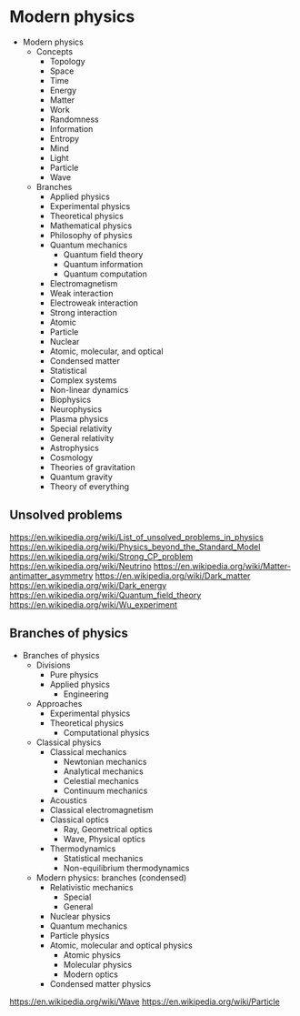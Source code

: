 # Modern physics



- Modern physics
  - Concepts
    - Topology
    - Space
    - Time
    - Energy
    - Matter
    - Work
    - Randomness
    - Information
    - Entropy
    - Mind
    - Light
    - Particle
    - Wave
  - Branches
    - Applied physics
    - Experimental physics
    - Theoretical physics
    - Mathematical physics
    - Philosophy of physics
    - Quantum mechanics
      - Quantum field theory
      - Quantum information
      - Quantum computation
    - Electromagnetism
    - Weak interaction
    - Electroweak interaction
    - Strong interaction
    - Atomic
    - Particle
    - Nuclear
    - Atomic, molecular, and optical
    - Condensed matter
    - Statistical
    - Complex systems
    - Non-linear dynamics
    - Biophysics
    - Neurophysics
    - Plasma physics
    - Special relativity
    - General relativity
    - Astrophysics
    - Cosmology
    - Theories of gravitation
    - Quantum gravity
    - Theory of everything



## Unsolved problems

https://en.wikipedia.org/wiki/List_of_unsolved_problems_in_physics
https://en.wikipedia.org/wiki/Physics_beyond_the_Standard_Model
https://en.wikipedia.org/wiki/Strong_CP_problem
https://en.wikipedia.org/wiki/Neutrino
https://en.wikipedia.org/wiki/Matter-antimatter_asymmetry
https://en.wikipedia.org/wiki/Dark_matter
https://en.wikipedia.org/wiki/Dark_energy
https://en.wikipedia.org/wiki/Quantum_field_theory
https://en.wikipedia.org/wiki/Wu_experiment

## Branches of physics

- Branches of physics
  + Divisions
    - Pure physics
    - Applied physics
      - Engineering
  + Approaches
    - Experimental physics
    - Theoretical physics
      - Computational physics
  + Classical physics
    - Classical mechanics
      - Newtonian mechanics
      - Analytical mechanics
      - Celestial mechanics
      - Continuum mechanics
    - Acoustics
    - Classical electromagnetism
    - Classical optics
      - Ray, Geometrical optics
      - Wave, Physical optics
    - Thermodynamics
      - Statistical mechanics
      - Non-equilibrium thermodynamics
  + Modern physics: branches (condensed)
    - Relativistic mechanics
      - Special
      - General
    - Nuclear physics
    - Quantum mechanics
    - Particle physics
    - Atomic, molecular and optical physics
      - Atomic physics
      - Molecular physics
      - Modern optics
    - Condensed matter physics


https://en.wikipedia.org/wiki/Wave
https://en.wikipedia.org/wiki/Particle
